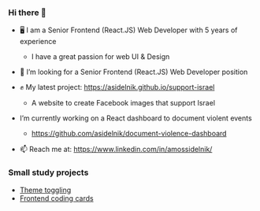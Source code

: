 ### Hi there 👋

- 🖥️ I am a Senior Frontend (React.JS) Web Developer with 5 years of experience
  - I have a great passion for web UI & Design
- 🔭 I’m looking for a Senior Frontend (React.JS) Web Developer position
  
- ✊ My latest project: https://asidelnik.github.io/support-israel
  - A website to create Facebook images that support Israel
- I’m currently working on a React dashboard to document violent events
  - https://github.com/asidelnik/document-violence-dashboard
- 📫 Reach me at: https://www.linkedin.com/in/amossidelnik/


### Small study projects
* [Theme toggling](https://asidelnik.github.io/theme-toggling--css-variables/)
* [Frontend coding cards](https://github.com/asidelnik/coding-quiz/)
